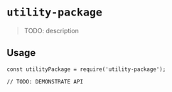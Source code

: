 # `utility-package`

> TODO: description

## Usage

```
const utilityPackage = require('utility-package');

// TODO: DEMONSTRATE API
```
